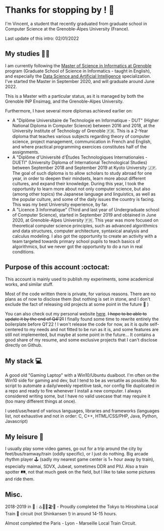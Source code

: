 # Thanks for stopping by ! :wave: 

I'm Vincent, a student that recently graduated from graduate school in Computer Science at the Grenoble-Alpes University (France).

Last update of this intro: 02/01/2022

## My studies :student:

I am currently following the [Master of Science in Informatics at Grenoble](https://mosig.imag.fr/) program (Graduate School of Science in Informatics - taught in English), and especially the [Data Science and Artificial Intelligence](https://mosig.imag.fr/IASD/IASD) specialization. I've started the Master in September 2020, and will graduate around June 2022.

This is a Master with a particular status, as it is managed by both the Grenoble INP Ensimag, and the Grenoble-Alpes University.

Furthermore, I have several more diplomas achieved earlier on:

- A "Diplôme Universitaire de Technologie en Informatique - DUT" (Higher National Diploma in Computer Science) between 2016 and 2018, at the University Institute of Technology of Grenoble :fr:. This is a 2-Year diploma that teaches various subjects regarding theory of computer science, project management, communication in French and English, and where practical programming exercices constitutes half of the assignments. 
- A "Diplôme d'Université d'Études Technologiques Internationales - DUETI" (University Diploma of International Technological Studies) between September 2018 and September 2019 at Kyoto University :jp:. The goal of such diploma is to allow scholars to study abroad for one year, in order to deepen their mindsets, learn more about different cultures, and expand their knowledge. During this year, I took the opportunity to learn more about not only computer science, but also (among other topics) the Japanese language and linguistics, as well as the popular culture, and some of the daily issues the country is facing. This was my best University experience, by far.
- A "Licence 3 Informatique" (Third and last year of Undergraduate school of Computer Science), started in September 2019 and obtained in June 2020, at Grenoble-Alpes University :fr:. This year was more focused on theoretical computer science principles, such as advanced algorithmics and data structures, computer architecture, syntaxical analysis and calculus modeling. I also got the opportunity to create an activity with a team targeted towards primary school pupils to teach basics of algorithmics, but we never got the opportunity to do a run in real conditions.

## Purpose of this account :octocat:

This account is mainly used to publish my experiments, some academical works, and similar stuff.

Most of the code written there is private, for various reasons. There are no plans as of now to disclose them (but nothing is set in stone, and I don't exclude the fact of releasing old projects at some point in the future :thought_balloon: )

You can also check out my personal website [here](https://aubriot.ovh/). ~~I hope to be able to update it by the end of Q4'21~~ I finally found some time to rewrite entirely the boilerplate before Q1'22 ! I won't release the code for now, as it is quite self-centered to my needs and not fitted to be run as it is, and some features are still not implemented, but maybe at some point in the future... It contains a good share of my resume, and some exclusive projects that I can't disclose directly on Github.

## My stack :computer:

A good old "Gaming Laptop" with a Win10/Ubuntu dualboot. I'm often on the Win10 side for gaming and dev, but I tend to be as versatile as possible.
No script to automate a daily/weekly repetitive task, nor config file duplicated in a repo and ready to fire whenever I install a new computer. I always considered writing some, but I have no valid usecase that may require it (too many different things at once).

I used/use/heard of various languages, libraries and frameworks (languages list, not exhaustive and not in order: C, C++, HTML/CSS/PHP, Java, Python, Javascript)

## My leisure :lotus_position:

I usually play some video games, go out for a trip around the city by feet/bus/tramway/train (oddly specific), or I just do nothing.
Big arcade rhythm player :joystick: (sadly my nearest game center is 1+ hour away by train), especially maimai, SDVX, Jubeat, sometimes DDR and PIU.
Also a train spotter :railway_track:, not that much geek on the field, but I like to take some pictures and ride them.

## Misc.

2018-2019 in :japan: : :hotsprings::jack_o_lantern::christmas_tree::beach_umbrella::tanabata_tree: - 
Proudly completed the Tokyo to Hiroshima Local Train :train: circuit (not Shinkansen !) in around 14-15 hours.

Almost completed the Paris - Lyon - Marseille Local Train Circuit.
